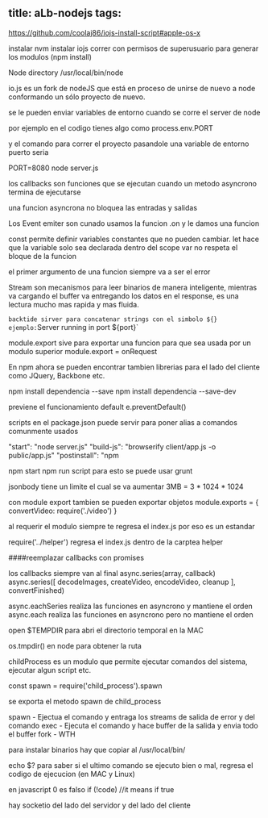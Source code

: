 title: aLb-nodejs
tags:
---
https://github.com/coolaj86/iojs-install-script#apple-os-x


instalar nvm
instalar iojs
correr con permisos de superusuario para generar los modulos (npm install)

Node directory
/usr/local/bin/node

io.js es un fork de nodeJS que está en proceso de unirse de nuevo a node conformando un sólo proyecto de nuevo.

se le pueden enviar variables de entorno cuando se corre el server de node

por ejemplo en el codigo tienes algo como 
process.env.PORT 

y el comando para correr el proyecto pasandole una variable de entorno puerto seria

PORT=8080 node server.js


los callbacks son funciones que se ejecutan cuando un metodo asyncrono termina de ejecutarse

una funcion asyncrona no bloquea las entradas y salidas

Los Event emiter son cunado usamos la funcion .on y le damos una funcion

const permite definir variables constantes que no pueden cambiar.
let hace que la variable solo sea declarada dentro del scope
var no respeta el bloque de la funcion

el primer argumento de una funcion siempre va a ser el error

Stream son mecanismos para leer binarios de manera inteligente, mientras va cargando el buffer va entregando los datos en el response, es una lectura mucho mas rapida y mas fluida.

` backtide
sirver para concatenar strings con el simbolo ${}
ejemplo:
`Server running in port ${port}`

module.export sive para exportar una funcion para que sea usada por un modulo superior
module.export = onRequest

En npm ahora se pueden encontrar tambien librerias para el lado del cliente como JQuery, Backbone etc.

npm install dependencia --save
npm install dependencia --save-dev

previene el funcionamiento default
e.preventDefault()

scripts en el package.json puede servir para poner alias a comandos comunmente usados

"start": "node server.js"
"build-js": "browserify client/app.js -o public/app.js"
"postinstall": "npm

npm start
npm run script
para esto se puede usar grunt


jsonbody tiene un limite el cual se va aumentar
3MB = 3 * 1024 * 1024

con module export tambien se pueden exportar objetos
module.exports = {
  convertVideo: require('./video')
}

al requerir el modulo siempre te regresa el index.js por eso es un estandar

require('../helper') regresa el index.js dentro de la carptea helper

####reemplazar callbacks con promises

los callbacks siempre van al final
async.series(array, callback)
  async.series([
    decodeImages,
    createVideo,
    encodeVideo,
    cleanup
  ], convertFinished)
  
 async.eachSeries
  	realiza las funciones en asyncrono y mantiene el orden
 async.each 
 	realiza las funciones en asyncrono pero no mantiene el orden
    
open $TEMPDIR para abri el directorio temporal en la MAC

os.tmpdir() en node para obtener la ruta

childProcess es un modulo que permite ejecutar comandos del sistema, ejecutar algun script etc.

const spawn = require('child_process').spawn

se exporta el metodo spawn de child_process

spawn - Ejectua el comando y entraga los streams de salida de error y del comando
exec - Ejecuta el comando y hace buffer de la salida y envia todo el buffer
fork - WTH

para instalar binarios hay que copiar al /usr/local/bin/

echo $? para saber si el ultimo comando se ejecuto bien o mal, regresa el codigo de ejecucion (en MAC y Linux)

en javascript 0 es falso
if (!code) //it  means if true

hay socketio del lado del servidor y del lado del cliente